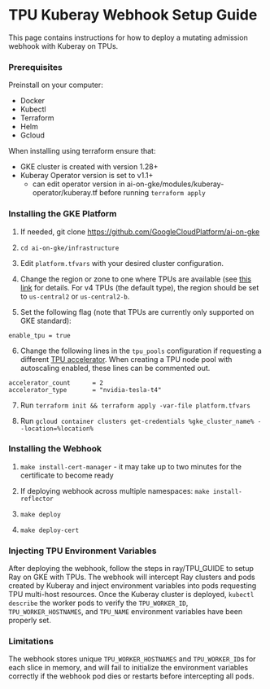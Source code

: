 # TPU Kuberay Webhook Setup Guide

This page contains instructions for how to deploy a mutating admission webhook with Kuberay on TPUs.

### Prerequisites

Preinstall on your computer:
- Docker
- Kubectl
- Terraform
- Helm
- Gcloud

When installing using terraform ensure that:
- GKE cluster is created with version 1.28+
- Kuberay Operator version is set to v1.1+ 
    - can edit operator version in ai-on-gke/modules/kuberay-operator/kuberay.tf before running `terraform apply`

### Installing the GKE Platform

1. If needed, git clone https://github.com/GoogleCloudPlatform/ai-on-gke

2. `cd ai-on-gke/infrastructure`

3. Edit `platform.tfvars` with your desired cluster configuration.

4. Change the region or zone to one where TPUs are available (see [this link](https://cloud.google.com/tpu/docs/regions-zones) for details. For v4 TPUs (the default type), the region should be set to `us-central2` or `us-central2-b`.

5. Set the following flag (note that TPUs are currently only supported on GKE standard):
```
enable_tpu = true
```

6. Change the following lines in the `tpu_pools` configuration if requesting a different [TPU accelerator](https://cloud.google.com/tpu/docs/supported-tpu-configurations#using-accelerator-type). When creating a TPU node pool with autoscaling enabled, these lines can be commented out.
```
accelerator_count      = 2
accelerator_type       = "nvidia-tesla-t4"
```

7. Run `terraform init && terraform apply -var-file platform.tfvars`

8. Run `gcloud container clusters get-credentials %gke_cluster_name% --location=%location%`

### Installing the Webhook

1. `make install-cert-manager` - it may take up to two minutes for the certificate to become ready

2. If deploying webhook across multiple namespaces: `make install-reflector`

6. `make deploy`

7. `make deploy-cert`

### Injecting TPU Environment Variables

After deploying the webhook, follow the steps in ray/TPU_GUIDE to setup Ray on GKE with TPUs. The webhook will intercept Ray clusters and pods created by Kuberay and inject environment variables into pods requesting TPU multi-host resources. Once the Kuberay cluster is deployed, `kubectl describe` the worker pods to verify the `TPU_WORKER_ID`, `TPU_WORKER_HOSTNAMES`, and `TPU_NAME` environment variables have been properly set.

### Limitations

The webhook stores unique `TPU_WORKER_HOSTNAMES` and `TPU_WORKER_ID`s for each slice in memory, and will fail to initialize the environment variables correctly if the webhook pod dies or restarts before intercepting all pods.